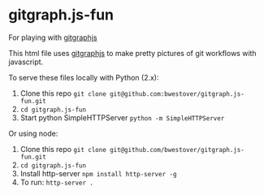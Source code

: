 # gitgraph.js-fun
For playing with [gitgraphjs](https://github.com/nicoespeon/gitgraph.js)


This html file uses [gitgraphjs](https://github.com/nicoespeon/gitgraph.js) to make pretty pictures of git workflows with javascript.

To serve these files locally with Python (2.x):

1. Clone this repo
    `git clone git@github.com:bwestover/gitgraph.js-fun.git`
2. `cd gitgraph.js-fun`
3. Start python SimpleHTTPServer
  `python -m SimpleHTTPServer`

Or using node:

1. Clone this repo
    `git clone git@github.com/bwestover/gitgraph.js-fun.git`
2. `cd gitgraph.js-fun`
3. Install http-server
   `npm install http-server -g`
4. To run:
  `http-server .`

